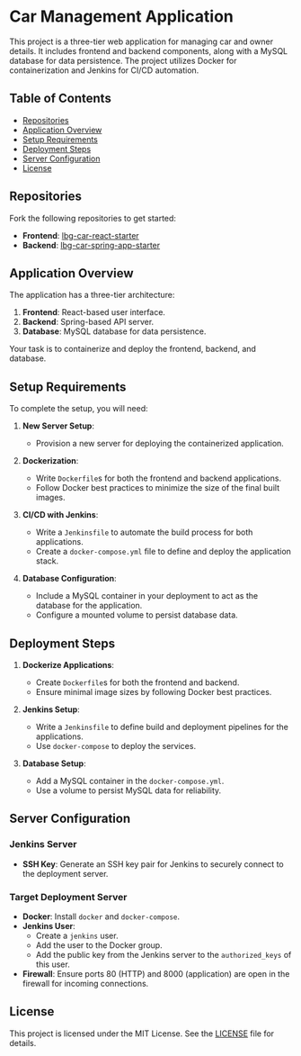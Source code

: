 # Car Management Application

This project is a three-tier web application for managing car and owner details. It includes frontend and backend components, along with a MySQL database for data persistence. The project utilizes Docker for containerization and Jenkins for CI/CD automation.

## Table of Contents
- [Repositories](#repositories)
- [Application Overview](#application-overview)
- [Setup Requirements](#setup-requirements)
- [Deployment Steps](#deployment-steps)
- [Server Configuration](#server-configuration)
- [License](#license)

## Repositories

Fork the following repositories to get started:

- **Frontend**: [lbg-car-react-starter](https://github.com/qa-instructor/lbg-car-react-starter)
- **Backend**: [lbg-car-spring-app-starter](https://github.com/qa-instructor/lbg-car-spring-app-starter)

## Application Overview

The application has a three-tier architecture:
1. **Frontend**: React-based user interface.
2. **Backend**: Spring-based API server.
3. **Database**: MySQL database for data persistence.

Your task is to containerize and deploy the frontend, backend, and database.

## Setup Requirements

To complete the setup, you will need:

1. **New Server Setup**:
   - Provision a new server for deploying the containerized application.

2. **Dockerization**:
   - Write `Dockerfile`s for both the frontend and backend applications.
   - Follow Docker best practices to minimize the size of the final built images.

3. **CI/CD with Jenkins**:
   - Write a `Jenkinsfile` to automate the build process for both applications.
   - Create a `docker-compose.yml` file to define and deploy the application stack.

4. **Database Configuration**:
   - Include a MySQL container in your deployment to act as the database for the application.
   - Configure a mounted volume to persist database data.

## Deployment Steps

1. **Dockerize Applications**:
   - Create `Dockerfile`s for both the frontend and backend.
   - Ensure minimal image sizes by following Docker best practices.

2. **Jenkins Setup**:
   - Write a `Jenkinsfile` to define build and deployment pipelines for the applications.
   - Use `docker-compose` to deploy the services.

3. **Database Setup**:
   - Add a MySQL container in the `docker-compose.yml`.
   - Use a volume to persist MySQL data for reliability.

## Server Configuration

### Jenkins Server
- **SSH Key**: Generate an SSH key pair for Jenkins to securely connect to the deployment server.
  
### Target Deployment Server
- **Docker**: Install `docker` and `docker-compose`.
- **Jenkins User**:
  - Create a `jenkins` user.
  - Add the user to the Docker group.
  - Add the public key from the Jenkins server to the `authorized_keys` of this user.
- **Firewall**: Ensure ports 80 (HTTP) and 8000 (application) are open in the firewall for incoming connections.

## License

This project is licensed under the MIT License. See the [LICENSE](LICENSE) file for details.
